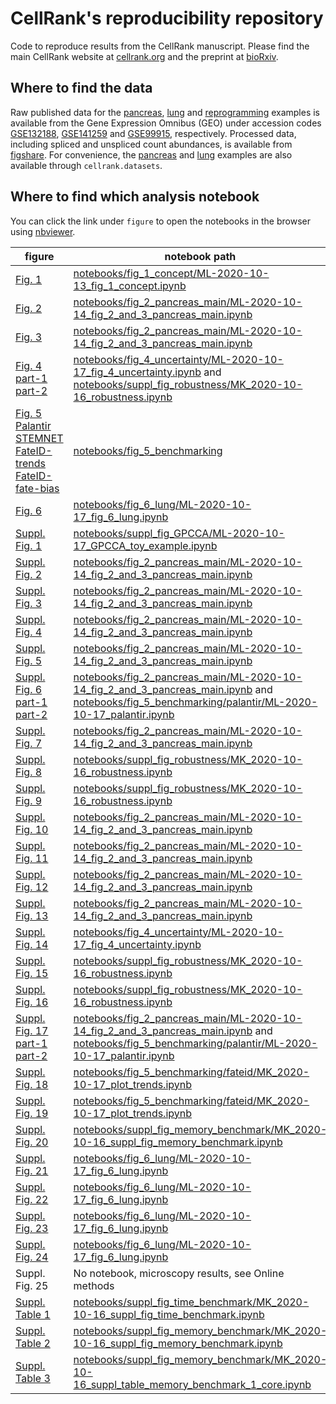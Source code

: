 # CellRank's reproducibility repository
Code to reproduce results from the CellRank manuscript. Please find the main CellRank website at [cellrank.org](https://cellrank.org) and the preprint at [bioRxiv](https://doi.org/10.1101/2020.10.19.345983).

## Where to find the data
Raw published data for the [pancreas](https://doi.org/10.1242/dev.173849), [lung](https://doi.org/10.1038/s41467-020-17358-3) and [reprogramming](https://doi.org/10.1038/s41586-018-0744-4) examples is available from the Gene Expression Omnibus (GEO) under accession codes [GSE132188](https://www.ncbi.nlm.nih.gov/geo/query/acc.cgi?acc=GSE132188), [GSE141259](https://www.ncbi.nlm.nih.gov/geo/query/acc.cgi?acc=GSE141259) and [GSE99915](https://www.ncbi.nlm.nih.gov/geo/query/acc.cgi?acc=GSE99915), respectively. Processed data, including spliced and unspliced count abundances, is available from [figshare](https://doi.org/10.6084/m9.figshare.c.5172299). For convenience, the [pancreas](https://doi.org/10.1242/dev.173849) and [lung](https://doi.org/10.1038/s41467-020-17358-3) examples
are also available through `cellrank.datasets`.

## Where to find which analysis notebook
You can click the link under `figure` to open the notebooks in the browser using [nbviewer](https://nbviewer.jupyter.org/).

figure         | notebook path     
---------------| ---------------
| [Fig. 1](https://nbviewer.jupyter.org/github/theislab/cellrank_reproducibility/blob/main/notebooks/fig_1_concept/ML-2020-10-13_fig_1_concept.ipynb)| [notebooks/fig_1_concept/ML-2020-10-13_fig_1_concept.ipynb](notebooks/fig_1_concept/ML-2020-10-13_fig_1_concept.ipynb) |
| [Fig. 2](https://nbviewer.jupyter.org/github/theislab/cellrank_reproducibility/blob/main/notebooks/fig_2_pancreas_main/ML-2020-10-14_fig_2_and_3_pancreas_main.ipynb) | [notebooks/fig_2_pancreas_main/ML-2020-10-14_fig_2_and_3_pancreas_main.ipynb](notebooks/fig_2_pancreas_main/ML-2020-10-14_fig_2_and_3_pancreas_main.ipynb) |
| [Fig. 3](https://nbviewer.jupyter.org/github/theislab/cellrank_reproducibility/blob/main/notebooks/fig_2_pancreas_main/ML-2020-10-14_fig_2_and_3_pancreas_main.ipynb) | [notebooks/fig_2_pancreas_main/ML-2020-10-14_fig_2_and_3_pancreas_main.ipynb](notebooks/fig_2_pancreas_main/ML-2020-10-14_fig_2_and_3_pancreas_main.ipynb) |
| [Fig. 4 part-1](https://nbviewer.jupyter.org/github/theislab/cellrank_reproducibility/blob/main/notebooks/fig_4_uncertainty/ML-2020-10-17_fig_4_uncertainty.ipynb) [part-2](https://nbviewer.jupyter.org/github/theislab/cellrank_reproducibility/blob/main/notebooks/suppl_fig_robustness/MK_2020-10-16_robustness.ipynb) | [notebooks/fig_4_uncertainty/ML-2020-10-17_fig_4_uncertainty.ipynb](notebooks/fig_4_uncertainty/ML-2020-10-17_fig_4_uncertainty.ipynb) and [notebooks/suppl_fig_robustness/MK_2020-10-16_robustness.ipynb](notebooks/suppl_fig_robustness/MK_2020-10-16_robustness.ipynb)|
| [Fig. 5 Palantir](https://nbviewer.jupyter.org/github/theislab/cellrank_reproducibility/blob/main/notebooks/fig_5_benchmarking/palantir/ML-2020-10-17_palantir.ipynb) [STEMNET](https://nbviewer.jupyter.org/github/theislab/cellrank_reproducibility/blob/main/notebooks/fig_5_benchmarking/stemnet/ML_2020-10-17_plot_fates_and_trends.ipynb) [FateID-trends](https://nbviewer.jupyter.org/github/theislab/cellrank_reproducibility/blob/main/notebooks/fig_5_benchmarking/fateid/MK_2020-10-17_plot_trends.ipynb) [FateID-fate-bias](https://nbviewer.jupyter.org/github/theislab/cellrank_reproducibility/blob/main/notebooks/fig_5_benchmarking/fateid/ML_2020-10-17_plot_fate_bias.ipynb) | [notebooks/fig_5_benchmarking](notebooks/fig_5_benchmarking) |
| [Fig. 6](https://nbviewer.jupyter.org/github/theislab/cellrank_reproducibility/blob/main/notebooks/fig_6_lung/ML-2020-10-17_fig_6_lung.ipynb) | [notebooks/fig_6_lung/ML-2020-10-17_fig_6_lung.ipynb](notebooks/fig_6_lung/ML-2020-10-17_fig_6_lung.ipynb) |
| [Suppl. Fig. 1](https://nbviewer.jupyter.org/github/theislab/cellrank_reproducibility/blob/main/notebooks/suppl_fig_GPCCA/ML-2020-10-17_GPCCA_toy_example.ipynb) | [notebooks/suppl_fig_GPCCA/ML-2020-10-17_GPCCA_toy_example.ipynb](notebooks/suppl_fig_GPCCA/ML-2020-10-17_GPCCA_toy_example.ipynb) |
| [Suppl. Fig. 2](https://nbviewer.jupyter.org/github/theislab/cellrank_reproducibility/blob/main/notebooks/fig_2_pancreas_main/ML-2020-10-14_fig_2_and_3_pancreas_main.ipynb) | [notebooks/fig_2_pancreas_main/ML-2020-10-14_fig_2_and_3_pancreas_main.ipynb](notebooks/fig_2_pancreas_main/ML-2020-10-14_fig_2_and_3_pancreas_main.ipynb) |
| [Suppl. Fig. 3](https://nbviewer.jupyter.org/github/theislab/cellrank_reproducibility/blob/main/notebooks/fig_2_pancreas_main/ML-2020-10-14_fig_2_and_3_pancreas_main.ipynb) | [notebooks/fig_2_pancreas_main/ML-2020-10-14_fig_2_and_3_pancreas_main.ipynb](notebooks/fig_2_pancreas_main/ML-2020-10-14_fig_2_and_3_pancreas_main.ipynb) |
| [Suppl. Fig. 4](https://nbviewer.jupyter.org/github/theislab/cellrank_reproducibility/blob/main/notebooks/fig_2_pancreas_main/ML-2020-10-14_fig_2_and_3_pancreas_main.ipynb) | [notebooks/fig_2_pancreas_main/ML-2020-10-14_fig_2_and_3_pancreas_main.ipynb](notebooks/fig_2_pancreas_main/ML-2020-10-14_fig_2_and_3_pancreas_main.ipynb) |
| [Suppl. Fig. 5](https://nbviewer.jupyter.org/github/theislab/cellrank_reproducibility/blob/main/notebooks/fig_2_pancreas_main/ML-2020-10-14_fig_2_and_3_pancreas_main.ipynb) | [notebooks/fig_2_pancreas_main/ML-2020-10-14_fig_2_and_3_pancreas_main.ipynb](notebooks/fig_2_pancreas_main/ML-2020-10-14_fig_2_and_3_pancreas_main.ipynb) |
| [Suppl. Fig. 6 part-1](https://nbviewer.jupyter.org/github/theislab/cellrank_reproducibility/blob/main/notebooks/fig_2_pancreas_main/ML-2020-10-14_fig_2_and_3_pancreas_main.ipynb) [part-2](https://nbviewer.jupyter.org/github/theislab/cellrank_reproducibility/blob/main/notebooks/fig_5_benchmarking/palantir/ML-2020-10-17_palantir.ipynb) | [notebooks/fig_2_pancreas_main/ML-2020-10-14_fig_2_and_3_pancreas_main.ipynb](notebooks/fig_2_pancreas_main/ML-2020-10-14_fig_2_and_3_pancreas_main.ipynb)  and [notebooks/fig_5_benchmarking/palantir/ML-2020-10-17_palantir.ipynb](notebooks/fig_5_benchmarking/palantir/ML-2020-10-17_palantir.ipynb)|
| [Suppl. Fig. 7](https://nbviewer.jupyter.org/github/theislab/cellrank_reproducibility/blob/main/notebooks/fig_2_pancreas_main/ML-2020-10-14_fig_2_and_3_pancreas_main.ipynb) | [notebooks/fig_2_pancreas_main/ML-2020-10-14_fig_2_and_3_pancreas_main.ipynb](notebooks/fig_2_pancreas_main/ML-2020-10-14_fig_2_and_3_pancreas_main.ipynb ) |
| [Suppl. Fig. 8](https://nbviewer.jupyter.org/github/theislab/cellrank_reproducibility/blob/main/notebooks/suppl_fig_robustness/MK_2020-10-16_robustness.ipynb) | [notebooks/suppl_fig_robustness/MK_2020-10-16_robustness.ipynb](notebooks/suppl_fig_robustness/MK_2020-10-16_robustness.ipynb) |
| [Suppl. Fig. 9](https://nbviewer.jupyter.org/github/theislab/cellrank_reproducibility/blob/main/notebooks/suppl_fig_robustness/MK_2020-10-16_robustness.ipynb) | [notebooks/suppl_fig_robustness/MK_2020-10-16_robustness.ipynb](notebooks/suppl_fig_robustness/MK_2020-10-16_robustness.ipynb) |
| [Suppl. Fig. 10](https://nbviewer.jupyter.org/github/theislab/cellrank_reproducibility/blob/main/notebooks/fig_2_pancreas_main/ML-2020-10-14_fig_2_and_3_pancreas_main.ipynb) | [notebooks/fig_2_pancreas_main/ML-2020-10-14_fig_2_and_3_pancreas_main.ipynb](notebooks/fig_2_pancreas_main/ML-2020-10-14_fig_2_and_3_pancreas_main.ipynb) |
| [Suppl. Fig. 11](https://nbviewer.jupyter.org/github/theislab/cellrank_reproducibility/blob/main/notebooks/fig_2_pancreas_main/ML-2020-10-14_fig_2_and_3_pancreas_main.ipynb) | [notebooks/fig_2_pancreas_main/ML-2020-10-14_fig_2_and_3_pancreas_main.ipynb](notebooks/fig_2_pancreas_main/ML-2020-10-14_fig_2_and_3_pancreas_main.ipynb) |
| [Suppl. Fig. 12](https://nbviewer.jupyter.org/github/theislab/cellrank_reproducibility/blob/main/notebooks/fig_2_pancreas_main/ML-2020-10-14_fig_2_and_3_pancreas_main.ipynb) | [notebooks/fig_2_pancreas_main/ML-2020-10-14_fig_2_and_3_pancreas_main.ipynb](notebooks/fig_2_pancreas_main/ML-2020-10-14_fig_2_and_3_pancreas_main.ipynb) |
| [Suppl. Fig. 13](https://nbviewer.jupyter.org/github/theislab/cellrank_reproducibility/blob/main/notebooks/fig_2_pancreas_main/ML-2020-10-14_fig_2_and_3_pancreas_main.ipynb) | [notebooks/fig_2_pancreas_main/ML-2020-10-14_fig_2_and_3_pancreas_main.ipynb](notebooks/fig_2_pancreas_main/ML-2020-10-14_fig_2_and_3_pancreas_main.ipynb) |
| [Suppl. Fig. 14](https://nbviewer.jupyter.org/github/theislab/cellrank_reproducibility/blob/main/notebooks/fig_4_uncertainty/ML-2020-10-17_fig_4_uncertainty.ipynb) | [notebooks/fig_4_uncertainty/ML-2020-10-17_fig_4_uncertainty.ipynb](notebooks/fig_4_uncertainty/ML-2020-10-17_fig_4_uncertainty.ipynb) |
| [Suppl. Fig. 15](https://nbviewer.jupyter.org/github/theislab/cellrank_reproducibility/blob/main/notebooks/suppl_fig_robustness/MK_2020-10-16_robustness.ipynb) | [notebooks/suppl_fig_robustness/MK_2020-10-16_robustness.ipynb](notebooks/suppl_fig_robustness/MK_2020-10-16_robustness.ipynb) |
| [Suppl. Fig. 16](https://nbviewer.jupyter.org/github/theislab/cellrank_reproducibility/blob/main/notebooks/suppl_fig_robustness/MK_2020-10-16_robustness.ipynb) | [notebooks/suppl_fig_robustness/MK_2020-10-16_robustness.ipynb](notebooks/suppl_fig_robustness/MK_2020-10-16_robustness.ipynb) |
| [Suppl. Fig. 17 part-1](https://nbviewer.jupyter.org/github/theislab/cellrank_reproducibility/blob/main/notebooks/fig_2_pancreas_main/ML-2020-10-14_fig_2_and_3_pancreas_main.ipynb) [part-2](https://nbviewer.jupyter.org/github/theislab/cellrank_reproducibility/blob/main/notebooks/fig_5_benchmarking/palantir/ML-2020-10-17_palantir.ipynb) | [notebooks/fig_2_pancreas_main/ML-2020-10-14_fig_2_and_3_pancreas_main.ipynb](notebooks/fig_2_pancreas_main/ML-2020-10-14_fig_2_and_3_pancreas_main.ipynb) and [notebooks/fig_5_benchmarking/palantir/ML-2020-10-17_palantir.ipynb](notebooks/fig_5_benchmarking/palantir/ML-2020-10-17_palantir.ipynb)|
| [Suppl. Fig. 18](https://nbviewer.jupyter.org/github/theislab/cellrank_reproducibility/blob/main/notebooks/fig_5_benchmarking/fateid/MK_2020-10-17_plot_trends.ipynb) | [notebooks/fig_5_benchmarking/fateid/MK_2020-10-17_plot_trends.ipynb](notebooks/fig_5_benchmarking/fateid/MK_2020-10-17_plot_trends.ipynb) |
| [Suppl. Fig. 19](https://nbviewer.jupyter.org/github/theislab/cellrank_reproducibility/blob/main/notebooks/fig_5_benchmarking/fateid/MK_2020-10-17_plot_trends.ipynb) | [notebooks/fig_5_benchmarking/fateid/MK_2020-10-17_plot_trends.ipynb](notebooks/fig_5_benchmarking/fateid/MK_2020-10-17_plot_trends.ipynb) |
| [Suppl. Fig. 20](https://nbviewer.jupyter.org/github/theislab/cellrank_reproducibility/blob/main/notebooks/suppl_fig_memory_benchmark/MK_2020-10-16_suppl_fig_memory_benchmark.ipynb) | [notebooks/suppl_fig_memory_benchmark/MK_2020-10-16_suppl_fig_memory_benchmark.ipynb](notebooks/suppl_fig_memory_benchmark/MK_2020-10-16_suppl_fig_memory_benchmark.ipynb) |
| [Suppl. Fig. 21](https://nbviewer.jupyter.org/github/theislab/cellrank_reproducibility/blob/main/notebooks/fig_6_lung/ML-2020-10-17_fig_6_lung.ipynb) | [notebooks/fig_6_lung/ML-2020-10-17_fig_6_lung.ipynb](notebooks/fig_6_lung/ML-2020-10-17_fig_6_lung.ipynb) |
| [Suppl. Fig. 22](https://nbviewer.jupyter.org/github/theislab/cellrank_reproducibility/blob/main/notebooks/fig_6_lung/ML-2020-10-17_fig_6_lung.ipynb) | [notebooks/fig_6_lung/ML-2020-10-17_fig_6_lung.ipynb](notebooks/fig_6_lung/ML-2020-10-17_fig_6_lung.ipynb)  |
| [Suppl. Fig. 23](https://nbviewer.jupyter.org/github/theislab/cellrank_reproducibility/blob/main/notebooks/fig_6_lung/ML-2020-10-17_fig_6_lung.ipynb) | [notebooks/fig_6_lung/ML-2020-10-17_fig_6_lung.ipynb](notebooks/fig_6_lung/ML-2020-10-17_fig_6_lung.ipynb)  |
| [Suppl. Fig. 24](https://nbviewer.jupyter.org/github/theislab/cellrank_reproducibility/blob/main/notebooks/fig_6_lung/ML-2020-10-17_fig_6_lung.ipynb) | [notebooks/fig_6_lung/ML-2020-10-17_fig_6_lung.ipynb](notebooks/fig_6_lung/ML-2020-10-17_fig_6_lung.ipynb)  |
| Suppl. Fig. 25 | No notebook, microscopy results, see Online methods |
| [Suppl. Table 1](https://nbviewer.jupyter.org/github/theislab/cellrank_reproducibility/blob/main/notebooks/suppl_fig_time_benchmark/MK_2020-10-16_suppl_fig_time_benchmark.ipynb) | [notebooks/suppl_fig_time_benchmark/MK_2020-10-16_suppl_fig_time_benchmark.ipynb](notebooks/suppl_fig_time_benchmark/MK_2020-10-16_suppl_fig_time_benchmark.ipynb) |
| [Suppl. Table 2](https://nbviewer.jupyter.org/github/theislab/cellrank_reproducibility/blob/main/notebooks/suppl_fig_memory_benchmark/MK_2020-10-16_suppl_fig_memory_benchmark.ipynb) | [notebooks/suppl_fig_memory_benchmark/MK_2020-10-16_suppl_fig_memory_benchmark.ipynb](notebooks/suppl_fig_memory_benchmark/MK_2020-10-16_suppl_fig_memory_benchmark.ipynb) |
| [Suppl. Table 3](https://nbviewer.jupyter.org/github/theislab/cellrank_reproducibility/blob/main/notebooks/suppl_fig_memory_benchmark/MK_2020-10-16_suppl_table_memory_benchmark_1_core.ipynb) | [notebooks/suppl_fig_memory_benchmark/MK_2020-10-16_suppl_table_memory_benchmark_1_core.ipynb](notebooks/suppl_fig_memory_benchmark/MK_2020-10-16_suppl_table_memory_benchmark_1_core.ipynb) |
